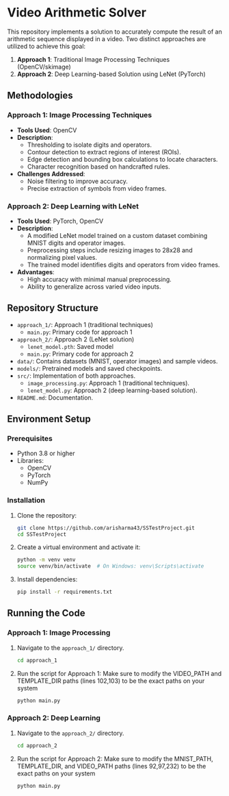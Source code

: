# Video Arithmetic Solver

This repository implements a solution to accurately compute the result of an arithmetic sequence displayed in a video. Two distinct approaches are utilized to achieve this goal:

1. **Approach 1**: Traditional Image Processing Techniques (OpenCV/skimage)
2. **Approach 2**: Deep Learning-based Solution using LeNet (PyTorch)

## Methodologies

### Approach 1: Image Processing Techniques
- **Tools Used**: OpenCV
- **Description**:
  - Thresholding to isolate digits and operators.
  - Contour detection to extract regions of interest (ROIs).
  - Edge detection and bounding box calculations to locate characters.
  - Character recognition based on handcrafted rules.
- **Challenges Addressed**:
  - Noise filtering to improve accuracy.
  - Precise extraction of symbols from video frames.

### Approach 2: Deep Learning with LeNet
- **Tools Used**: PyTorch, OpenCV
- **Description**:
  - A modified LeNet model trained on a custom dataset combining MNIST digits and operator images.
  - Preprocessing steps include resizing images to 28x28 and normalizing pixel values.
  - The trained model identifies digits and operators from video frames.
- **Advantages**:
  - High accuracy with minimal manual preprocessing.
  - Ability to generalize across varied video inputs.

## Repository Structure
- `approach_1/`: Approach 1 (traditional techniques)
  - `main.py`: Primary code for approach 1
- `approach_2/`: Approach 2 (LeNet solution)
  - `lenet_model.pth`: Saved model
  - `main.py`: Primary code for approach 2
- `data/`: Contains datasets (MNIST, operator images) and sample videos.
- `models/`: Pretrained models and saved checkpoints.
- `src/`: Implementation of both approaches.
  - `image_processing.py`: Approach 1 (traditional techniques).
  - `lenet_model.py`: Approach 2 (deep learning-based solution).
- `README.md`: Documentation.

## Environment Setup

### Prerequisites
- Python 3.8 or higher
- Libraries:
  - OpenCV
  - PyTorch
  - NumPy

### Installation
1. Clone the repository:
   ```bash
   git clone https://github.com/arisharma43/SSTestProject.git
   cd SSTestProject
   ```
2. Create a virtual environment and activate it:
   ```bash
   python -m venv venv
   source venv/bin/activate  # On Windows: venv\Scripts\activate
   ```
3. Install dependencies:
   ```bash
   pip install -r requirements.txt
   ```

## Running the Code

### Approach 1: Image Processing
1. Navigate to the `approach_1/` directory.
   ```bash
   cd approach_1
   ```
2. Run the script for Approach 1:
   Make sure to modify the VIDEO_PATH and TEMPLATE_DIR paths (lines 102,103) to be the exact paths on your system
   
   ```bash
   python main.py
   ```

### Approach 2: Deep Learning
1. Navigate to the `approach_2/` directory.
   ```bash
   cd approach_2
   ```

2. Run the script for Approach 2:
   Make sure to modify the MNIST_PATH, TEMPLATE_DIR, and VIDEO_PATH paths (lines 92,97,232) to be the exact paths on your system
   
   ```bash
   python main.py
   ```
